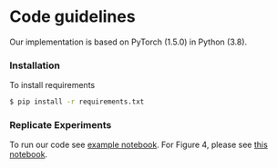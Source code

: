 # Code guidelines

Our implementation is based on PyTorch (1.5.0) in Python (3.8).

### Installation

To install requirements
```sh
$ pip install -r requirements.txt
```

### Replicate Experiments
To run our code see [example notebook](example_notebook.ipynb). For Figure 4, please see [this notebook](counter_example.ipynb).
